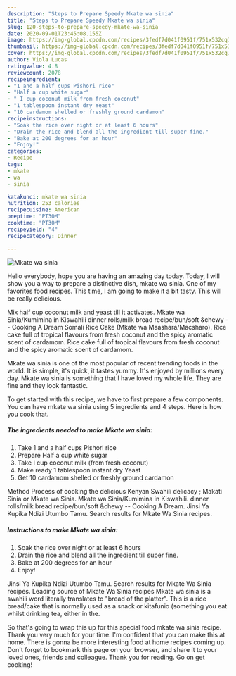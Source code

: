 ```yaml
---
description: "Steps to Prepare Speedy Mkate wa sinia"
title: "Steps to Prepare Speedy Mkate wa sinia"
slug: 120-steps-to-prepare-speedy-mkate-wa-sinia
date: 2020-09-01T23:45:08.155Z
image: https://img-global.cpcdn.com/recipes/3fedf7d041f0951f/751x532cq70/mkate-wa-sinia-recipe-main-photo.jpg
thumbnail: https://img-global.cpcdn.com/recipes/3fedf7d041f0951f/751x532cq70/mkate-wa-sinia-recipe-main-photo.jpg
cover: https://img-global.cpcdn.com/recipes/3fedf7d041f0951f/751x532cq70/mkate-wa-sinia-recipe-main-photo.jpg
author: Viola Lucas
ratingvalue: 4.8
reviewcount: 2078
recipeingredient:
- "1 and a half cups Pishori rice"
- "Half a cup white sugar"
- " I cup coconut milk from fresh coconut"
- "1 tablespoon instant dry Yeast"
- "10 cardamom shelled or freshly ground cardamon"
recipeinstructions:
- "Soak the rice over night or at least 6 hours"
- "Drain the rice and blend all the ingredient till super fine."
- "Bake at 200 degrees for an hour"
- "Enjoy!"
categories:
- Recipe
tags:
- mkate
- wa
- sinia

katakunci: mkate wa sinia 
nutrition: 253 calories
recipecuisine: American
preptime: "PT30M"
cooktime: "PT30M"
recipeyield: "4"
recipecategory: Dinner

---
```



![Mkate wa sinia](https://img-global.cpcdn.com/recipes/3fedf7d041f0951f/751x532cq70/mkate-wa-sinia-recipe-main-photo.jpg)

Hello everybody, hope you are having an amazing day today. Today, I will show you a way to prepare a distinctive dish, mkate wa sinia. One of my favorites food recipes. This time, I am going to make it a bit tasty. This will be really delicious.

Mix half cup coconut milk and yeast till it activates. Mkate wa Sinia/Kumimina in Kiswahili dinner rolls/milk bread recipe/bun/soft &amp;chewy -- Cooking A Dream Somali Rice Cake (Mkate wa Maashara/Macsharo). Rice cake full of tropical flavours from fresh coconut and the spicy aromatic scent of cardamom. Rice cake full of tropical flavours from fresh coconut and the spicy aromatic scent of cardamom.

Mkate wa sinia is one of the most popular of recent trending foods in the world. It is simple, it's quick, it tastes yummy. It's enjoyed by millions every day. Mkate wa sinia is something that I have loved my whole life. They are fine and they look fantastic.


To get started with this recipe, we have to first prepare a few components. You can have mkate wa sinia using 5 ingredients and 4 steps. Here is how you cook that.

<!--inarticleads1-->

##### The ingredients needed to make Mkate wa sinia:

1. Take 1 and a half cups Pishori rice
1. Prepare Half a cup white sugar
1. Take  I cup coconut milk (from fresh coconut)
1. Make ready 1 tablespoon instant dry Yeast
1. Get 10 cardamom shelled or freshly ground cardamon


Method Process of cooking the delicious Kenyan Swahili delicacy ; Makati Sinia or Mkate wa Sinia. Mkate wa Sinia/Kumimina in Kiswahili. dinner rolls/milk bread recipe/bun/soft &amp;chewy -- Cooking A Dream. Jinsi Ya Kupika Ndizi Utumbo Tamu. Search results for Mkate Wa Sinia recipes. 

<!--inarticleads2-->

##### Instructions to make Mkate wa sinia:

1. Soak the rice over night or at least 6 hours
1. Drain the rice and blend all the ingredient till super fine.
1. Bake at 200 degrees for an hour
1. Enjoy!


Jinsi Ya Kupika Ndizi Utumbo Tamu. Search results for Mkate Wa Sinia recipes. Leading source of Mkate Wa Sinia recipes Mkate wa sinia is a swahili word literally translates to &#34;bread of the platter&#34;. This is a rice bread/cake that is normally used as a snack or kitafunio (something you eat whilst drinking tea, either in the. 

So that's going to wrap this up for this special food mkate wa sinia recipe. Thank you very much for your time. I'm confident that you can make this at home. There is gonna be more interesting food at home recipes coming up. Don't forget to bookmark this page on your browser, and share it to your loved ones, friends and colleague. Thank you for reading. Go on get cooking!

